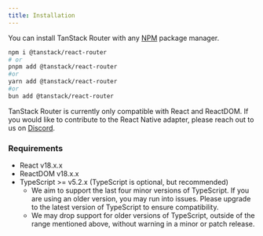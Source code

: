 ```yaml
---
title: Installation
---
```


You can install TanStack Router with any [NPM](https://npmjs.com) package manager.

```bash
npm i @tanstack/react-router
# or
pnpm add @tanstack/react-router
#or
yarn add @tanstack/react-router
#or
bun add @tanstack/react-router
```

TanStack Router is currently only compatible with React and ReactDOM. If you would like to contribute to the React Native adapter, please reach out to us on [Discord](https://tlinz.com/discord).

### Requirements

- React v18.x.x
- ReactDOM v18.x.x
- TypeScript >= v5.2.x (TypeScript is optional, but recommended)
  - We aim to support the last four minor versions of TypeScript. If you are using an older version, you may run into issues. Please upgrade to the latest version of TypeScript to ensure compatibility.
  - We may drop support for older versions of TypeScript, outside of the range mentioned above, without warning in a minor or patch release.
